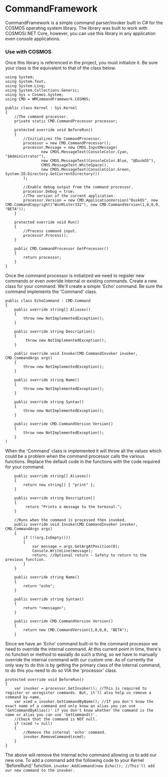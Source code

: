 # CommandFramework
CommandFramework is a simple command parser/invoker built in C# for the COSMOS operating system library.
The library was built to work with COSMOS/.NET Core, however, you can use this library in any application even console applications.

### Use with COSMOS
Once this library is referenced in the project, you must initialize it.
Be sure your class is the equivalent to that of the class below.
```CSharp
using System;
using System.Text;
using System.Linq;
using System.Collections.Generic;
using Sys = Cosmos.System;
using CMD = WMCommandFramework.COSMOS;

public class Kernel : Sys.Kernel
{
    //The command processor.
    private static CMD.CommandProcessor processor;

    protected override void BeforeRun()
    {
        //Initializes the CommandProcessor.
        processor = new CMD.CommandProcessor();
        processor.Message = new CMOS.InputMessage(
                new CMOS.MessageText(ConsoleColor.Cyan, "$Administrator"),
                new CMOS.MessageText(ConsoleColor.Blue, "@DuskOS"),
                CMOS.MessageText.WhiteSpace(),
                new CMOS.MessageText(ConsoleColor.Green, System.IO.Directory.GetCurrentDirectory())
        );
        
        //Enable debug output from the command processor.
        processor.Debug = true;
        //The version of the current application.
        processor.Version = new CMD.ApplicationVersion("DuskOS", new CMD.CommandCopyright("WinMister332"), new CMD.CommandVersion(1,0,0,0, "BETA"));
    }
    
    protected override void Run()
    {
        //Process command input.
        processor.Process();
    }
    
    public CMD.CommandProcessor GetProcessor()
    {
        return processor;
    }
}
```
Once the command processor is initialized we need to register new commands or even override internal or existing commands.
Create a new class for your command. We'll create a simple 'Echo' command.
Be sure the command implements the 'Command' class.
```CSharp
public class EchoCommand : CMD.Command
{
    public override string[] Aliases()
    {
        throw new NotImplementedException();
    }

    public override string Description()
    {
         throw new NotImplementedException();
    }

    public override void Invoke(CMD.CommandInvoker invoker, CMD.CommandArgs args)
    {
        throw new NotImplementedException();
    }

    public override string Name()
    {
        throw new NotImplementedException();
    }

    public override string Syntax()
    {
        throw new NotImplementedException();
    }

    public override CMD.CommandVersion Version()
    {
        throw new NotImplementedException();
    }
)
```
When the 'Command' class is implemented it will throw all the values which could be a problem when the command processor calls the various functions.
Replace the default code in the functions with the code required for your command.
```CSharp
    public override string[] Aliases()
    {
        return new string[] { "print" };
    }

    public override string Description()
    {
         return "Prints a message to the terminal.";
    }

    //Runs when the command is processed then invoked.
    public override void Invoke(CMD.CommandInvoker invoker, CMD.CommandArgs args)
    {
        if (!(arg.IsEmpty()))
        {
            var message = args.GetArgAtPosition(0);
            Console.WriteLine(message);
            return; //Optional return - Safety to return to the previous function.
        }
    }

    public override string Name()
    {
        return "echo";
    }

    public override string Syntax()
    {
        return "<message>";
    }

    public override CMD.CommandVersion Version()
    {
        return new CMD.CommandVersion(1,0,0,0, "BETA");
    }
```
Since we have an 'Echo' command built-in to the command processor we need to override the internal command. At this current point in time, there's no function or method to easially do such a thing, so we have to manually override the internal command with our custom one.
As of currently the only way to do this is by getting the primary class of the internal command, to do this you need to do so VIA the 'processor' class.
```CSharp
protected override void BeforeRun()
{
    var invoker = processor.GetInvoker(); //This is required to register or unregister commands. But, it'll also help us remove a command by-name.
    var xcmd = invoker.GetCommandByName(); //If you don't know the exact name of a command and only know an alias you can use 'GetCommandByAlias()' if you don't know whether the command is the name or alias you can use 'GetCommand()'.
    //Check that the command is NOT null.
    if (xcmd != null)
    {
        //Remove the internal 'echo' command.
        invoker.RemoveCommand(xcmd);
    }
}
```
The above will remove the internal echo command allowing us to add our new one.
To add a command add the following code to your Kernel 'BeforeRun()' function.
`invoker.AddCommand(new Echo()); //This'll add our new command to the invoker.`
